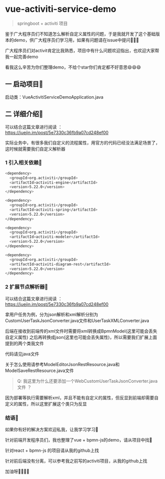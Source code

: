 # vue-activiti-service-demo

> springboot + activiti 项目

鉴于广大程序员们不知道怎么解析自定义属性的问题，于是我就开发了这个基础版本的demo，供广大程序员们学习用，如果有问题请在issue中提问👏👏👏

广大程序员们对activit肯定比我熟悉，项目中有什么问题欢迎指出，也欢迎大家帮我一起完善demo

看我这么辛苦为你们整理demo，不给个star你们肯定都不好意思😄😄😄


## 一 启动项目🌟

启动类：VueActivitiServiceDemoApplication.java

## 二 详细介绍🌟

可以结合这篇文章进行阅读 ：https://juejin.im/post/5e7330c36fb9a07cd248ef00

实际业务中，有很多我们自定义的流程属性，用官方的代码已经没法满足场景了，这时候就需要我们自定义解析器

### 1 引入相关依赖🌟 

``` bash
<dependency>
  <groupId>org.activiti</groupId>
  <artifactId>activiti-engine</artifactId>
  <version>5.22.0</version>
</dependency>

<dependency>
  <groupId>org.activiti</groupId>
  <artifactId>activiti-spring</artifactId>
  <version>5.22.0</version>
</dependency>

<dependency>
  <groupId>org.activiti</groupId>
  <artifactId>activiti-modeler</artifactId>
  <version>5.22.0</version>
</dependency>

<dependency>
  <groupId>org.activiti</groupId>
  <artifactId>activiti-diagram-rest</artifactId>
  <version>5.22.0</version>
</dependency>
```

### 2 扩展节点解析器🌟 

可以结合这篇文章进行阅读 ：https://juejin.im/post/5e7330c36fb9a07cd248ef00

拿用户任务为例，分为json解析和xml解析分别为CustomUserTaskJsonConverter.java文件和UserTaskXMLConverter.java

后端在接收到前端传的xml文件时需要将xml转换成BpmnModel(这里可能会丢失自定义属性) 之后再转换成json(这里也可能会丢失属性)，所以需要我们扩展上面提到的两个类我文件

代码请见java文件

关于怎么使用请参考ModelEditorJsonRestResource.java和ModelSaveRestResource.java文件

> Q: 我这里为什么还要添加一个WebCustomUserTaskJsonConverter.java文件 ？

因为部署等执行需要解析xml，并且不能有自定义的属性，但反显到前端却需要自定义的属性，所以这里扩展这个类只为反显

### 结语🌟 

如果你有好的解决方案欢迎私我，让我学习学习🤔️

针对前端开发程序员们，我也整理了vue + bpmn-js的demo，请从项目中找📒

针对react + bpmn-js 的项目请从我的github上找

针对前后端没有分离，可以参考我之前写的activiti项目，从我的github上找

加油呀💪💪💪💪


